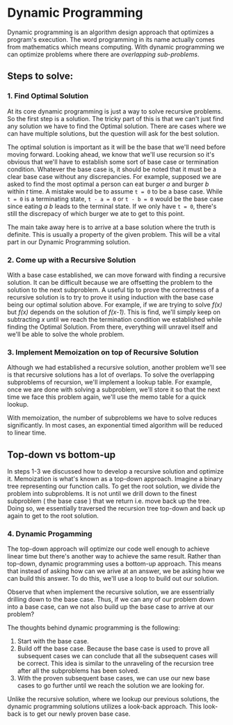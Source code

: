 # Dynamic Programming

Dynamic programming is an algorithm design approach that optimizes a program's execution. The word programming in its name actually comes from mathematics which means computing. With dynamic programming we can optimize problems where there are *overlapping sub-problems*. 

## Steps to solve:
### 1. Find Optimal Solution
At its core dynamic programming is just a way to solve recursive problems. So the first step is a solution. The tricky part of this is that we can't just find any solution we have to find the Optimal solution. There are cases where we can have multiple solutions, but the question will ask for the best solution. 

The optimal solution is important as it will be the base that we'll need before moving forward. Looking ahead, we know that we'll use recursion so it's obvious that we'll have to establish some sort of base case or termination condition. Whatever the base case is, it should be noted that it must be a clear base case without any discrepancies. For example, supposed we are asked to find the most optimal a person can eat burger *a* and burger *b* within *t* time. A mistake would be to assume `t = 0` to be a base case. While `t = 0` is a terminating state, `t - a = 0` or `t - b = 0` would be the base case since eating *a* *b* leads to the terminal state. If we only have `t = 0`, there's still the discrepacy of which burger we ate to get to this point.

The main take away here is to arrive at a base solution where the truth is definite. This is usually a property of the given problem. This will be a vital part in our Dynamic Programming solution.

### 2. Come up with a Recursive Solution
With a base case established, we can move forward with finding a recursive solution. It can be difficult because we are offsetting the problem to the solution to the next subproblem. A useful tip to prove the correctness of a recursive solution is to try to prove it using induction with the base case being our optimal solution above. For example, if we are trying to solve *f(x)* but *f(x)* depends on the solution of *f(x-1)*. This is find, we'll simply keep on subtracting *x* until we reach the termination condition we established while finding the Optimal Solution. From there, everything will unravel itself and we'll be able to solve the whole problem.

### 3. Implement Memoization on top of Recursive Solution
Although we had established a recursive solution, another problem we'll see is that recursive solutions has a lot of overlaps. To solve the overlapping subproblems of recursion, we'll implement a lookup table. For example, once we are done with solving a subproblem, we'll store it so that the next time we face this problem again, we'll use the memo table for a quick lookup.

With memoization, the number of subproblems we have to solve reduces significantly. In most cases, an exponential timed algorithm will be reduced to linear time.
 
## Top-down vs bottom-up
In steps 1-3 we discussed how to develop a recursive solution and optimize it. Memoization is what's known as a top-down approach. Imagine a binary tree representing our function calls. To get the root solution, we divide the problem into subproblems. It is not until we drill down to the finest subproblem ( the base case ) that we return i.e. move back up the tree. Doing so, we essentially traversed the recursion tree top-down and back up again to get to the root solution.

### 4. Dynamic Progamming
The top-down approach will optimize our code well enough to achieve linear time but there's another way to achieve the same result. Rather than top-down, dynamic programming uses a bottom-up approach. This means that instead of asking how can we arive at an answer, we be asking how we can build this answer. To do this, we'll use a loop to build out our solution.

Observe that when implement the recursive solution, we are essentrially drilling down to the base case. Thus, if we can any of our problem down into a base case, can we not also build up the base case to arrive at our problem?

The thoughts behind dynamic programming is the following:
1. Start with the base case.
2. Build off the base case. Because the base case is used to prove all subsequent cases we can conclude that all the subsequent cases will be correct. This idea is similar to the unraveling of the recursion tree after all the subproblems has been solved.
3. With the proven subsequent base cases, we can use our new base cases to go further until we reach the solution we are looking for.

Unlike the recursive solution, where we lookup our previous solutions, the dynamic programming solutions utilizes a look-back approach. This look-back is to get our newly proven base case.

